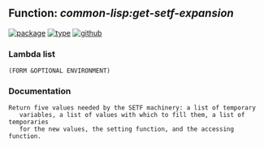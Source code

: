 ## Function: ***common-lisp:get-setf-expansion***
[![package](https://img.shields.io/badge/Package-COMMON--LISP-5f9ea0.svg?style=social&colorA=999999)](../) [![type](https://img.shields.io/badge/Type-Function-5f9ea0.svg?style=social&colorA=999999)](../#function) [![github](https://img.shields.io/badge/GitHub-View_the_source-5f9ea0.svg?style=social&colorA=999999&logo=github)](https://github.com/sbcl/sbcl/blob/master/src/code/setf.lisp/) 
### Lambda list
```
(FORM &OPTIONAL ENVIRONMENT)
```
### Documentation
```
Return five values needed by the SETF machinery: a list of temporary
   variables, a list of values with which to fill them, a list of temporaries
   for the new values, the setting function, and the accessing function.
```
